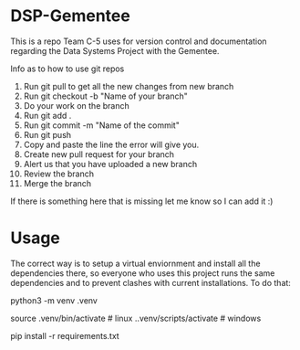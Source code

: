 # DSP-Gementee
This is a repo Team C-5 uses for version control and documentation regarding the Data Systems Project with the Gementee.



Info as to how to use git repos



1. Run git pull to get all the new changes from new branch
2. Run git checkout -b "Name of your branch"
3. Do your work on the branch
4. Run git add .
5. Run git commit -m "Name of the commit"
6. Run git push
7. Copy and paste the line the error will give you.
8. Create new pull request for your branch
9. Alert us that you have uploaded a new branch
10. Review the branch
11. Merge the branch


If there is something here that is missing let me know so I can add it :)



# Usage

The correct way is to setup a virtual enviornment and install all the dependencies there, so everyone
who uses this project runs the same dependencies and to prevent clashes with current installations.
To do that:

python3 -m venv .venv

source .venv/bin/activate # linux
.\.venv/scripts/activate # windows

pip install -r requirements.txt
